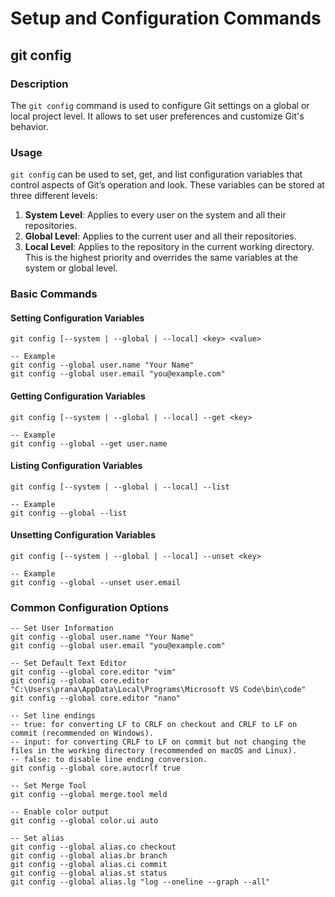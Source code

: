 # Setup and Configuration Commands

## git config

### Description

The `git config` command is used to configure Git settings on a global or local project level. It allows to set user preferences and customize Git's behavior.

### Usage

`git config` can be used to set, get, and list configuration variables that control aspects of Git’s operation and look. These variables can be stored at three different levels:

1. **System Level**: Applies to every user on the system and all their repositories.
2. **Global Level**: Applies to the current user and all their repositories.
3. **Local Level**: Applies to the repository in the current working directory. This is the highest priority and overrides the same variables at the system or global level.

### Basic Commands

#### **Setting Configuration Variables**

```git
git config [--system | --global | --local] <key> <value>

-- Example
git config --global user.name "Your Name"
git config --global user.email "you@example.com"
```

#### **Getting Configuration Variables**

```git
git config [--system | --global | --local] --get <key>

-- Example
git config --global --get user.name
```

#### **Listing Configuration Variables**

```git
git config [--system | --global | --local] --list

-- Example
git config --global --list
```

#### **Unsetting Configuration Variables**

```git
git config [--system | --global | --local] --unset <key>

-- Example
git config --global --unset user.email
```

### Common Configuration Options

```git
-- Set User Information
git config --global user.name "Your Name"
git config --global user.email "you@example.com"

-- Set Default Text Editor
git config --global core.editor "vim"
git config --global core.editor "C:\Users\prana\AppData\Local\Programs\Microsoft VS Code\bin\code"
git config --global core.editor "nano"

-- Set line endings
-- true: for converting LF to CRLF on checkout and CRLF to LF on commit (recommended on Windows).
-- input: for converting CRLF to LF on commit but not changing the files in the working directory (recommended on macOS and Linux).
-- false: to disable line ending conversion.
git config --global core.autocrlf true

-- Set Merge Tool
git config --global merge.tool meld

-- Enable color output
git config --global color.ui auto

-- Set alias
git config --global alias.co checkout
git config --global alias.br branch
git config --global alias.ci commit
git config --global alias.st status
git config --global alias.lg "log --oneline --graph --all"
```

